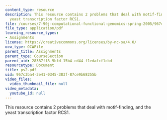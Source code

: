 ```yaml
---
content_type: resource
description: This resource contains 2 problems that deal with motif-finding, and the
  yeast transcription factor RCS1.
file: /courses/7-90j-computational-functional-genomics-spring-2005/967c3ba43e410345383f87ce9b68255b_ps2.pdf
file_type: application/pdf
learning_resource_types:
- Assignments
license: https://creativecommons.org/licenses/by-nc-sa/4.0/
ocw_type: OCWFile
parent_title: Assignments
parent_type: CourseSection
parent_uid: 28387ff8-9bfd-15b4-cd44-f1edafcf1cbd
resourcetype: Document
title: ps2.pdf
uid: 967c3ba4-3e41-0345-383f-87ce9b68255b
video_files:
  video_thumbnail_file: null
video_metadata:
  youtube_id: null
---
```

This resource contains 2 problems that deal with motif-finding, and the yeast transcription factor RCS1.